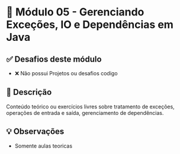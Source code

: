 # 🎯 Módulo 05 - Gerenciando Exceções, IO e Dependências em Java

## ✅ Desafios deste módulo
- ❌ Não possui Projetos ou desafios codigo

## 📖 Descrição
Conteúdo teórico ou exercícios livres sobre tratamento de exceções, operações de entrada e saída, gerenciamento de dependências.

## 💡 Observações
- Somente aulas teoricas